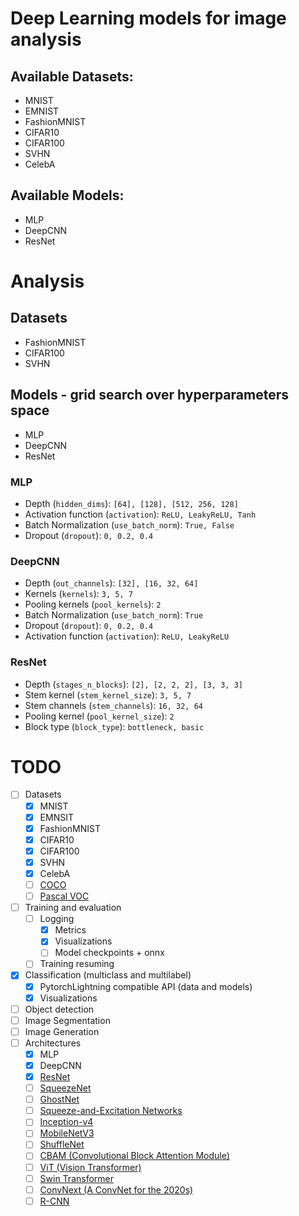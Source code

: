 # Deep Learning models for image analysis


## Available Datasets:
* MNIST
* EMNIST
* FashionMNIST
* CIFAR10
* CIFAR100
* SVHN
* CelebA

## Available Models:
* MLP
* DeepCNN
* ResNet

# Analysis

## Datasets
* FashionMNIST
* CIFAR100
* SVHN

## Models - grid search over hyperparameters space
* MLP
* DeepCNN
* ResNet

### MLP
* Depth (`hidden_dims`): `[64], [128], [512, 256, 128]`
* Activation function (`activation`): `ReLU, LeakyReLU, Tanh`
* Batch Normalization (`use_batch_norm`): `True, False`
* Dropout (`dropout`): `0, 0.2, 0.4`

### DeepCNN
* Depth (`out_channels`): `[32], [16, 32, 64]`
* Kernels (`kernels`): `3, 5, 7`
* Pooling kernels (`pool_kernels`): `2`
* Batch Normalization (`use_batch_norm`): `True`
* Dropout (`dropout`): `0, 0.2, 0.4`
* Activation function (`activation`): `ReLU, LeakyReLU`

### ResNet
* Depth (`stages_n_blocks`): `[2], [2, 2, 2], [3, 3, 3]`
* Stem kernel (`stem_kernel_size`): `3, 5, 7`
* Stem channels (`stem_channels`): `16, 32, 64`
* Pooling kernel (`pool_kernel_size`): `2`
* Block type (`block_type`): `bottleneck, basic`

# TODO

- [ ] Datasets
    - [x] MNIST
    - [x] EMNSIT
    - [x] FashionMNIST
    - [x] CIFAR10
    - [x] CIFAR100
    - [x] SVHN
    - [x] CelebA
    - [ ] [COCO](https://pytorch.org/vision/main/generated/torchvision.datasets.CocoDetection)
    - [ ] [Pascal VOC](https://pytorch.org/vision/main/generated/torchvision.datasets.VOCDetection)
- [ ] Training and evaluation
    - [ ] Logging
        - [x] Metrics
        - [x] Visualizations
        - [ ] Model checkpoints + onnx
    - [ ] Training resuming
- [x] Classification (multiclass and multilabel)
    - [x] PytorchLightning compatible API (data and models)
    - [x] Visualizations
- [ ] Object detection
- [ ] Image Segmentation
- [ ] Image Generation
- [ ] Architectures
    - [x] MLP
    - [x] DeepCNN
    - [x] [ResNet](https://arxiv.org/abs/1512.03385)
    - [ ] [SqueezeNet](https://arxiv.org/abs/1602.07360)
    - [ ] [GhostNet](https://arxiv.org/abs/1911.11907)
    - [ ] [Squeeze-and-Excitation Networks](https://arxiv.org/abs/1709.01507.abs)
    - [ ] [Inception-v4](https://arxiv.org/abs/1602.07261)
    - [ ] [MobileNetV3](https://arxiv.org/abs/1905.02244v5)
    - [ ] [ShuffleNet](https://arxiv.org/abs/1707.01083v2)
    - [ ] [CBAM (Convolutional Block Attention Module)](https://arxiv.org/abs/1807.06521)
    - [ ] [ViT (Vision Transformer)](https://arxiv.org/abs/2010.11929v2)
    - [ ] [Swin Transformer](https://arxiv.org/abs/2103.14030)
    - [ ] [ConvNext (A ConvNet for the 2020s)](https://arxiv.org/abs/2201.03545)
    - [ ] [R-CNN](https://arxiv.org/abs/1311.2524v5)
